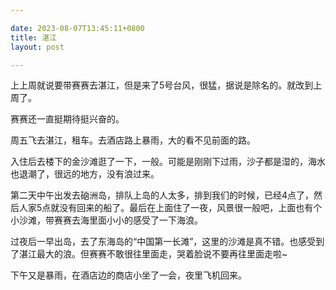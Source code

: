 ```yaml
---

date: 2023-08-07T13:45:11+0800
title: 湛江
layout: post

---
```


上上周就说要带赛赛去湛江，但是来了5号台风，很猛，据说是除名的。就改到上周了。

赛赛还一直挺期待挺兴奋的。

周五飞去湛江，租车。去酒店路上暴雨，大的看不见前面的路。

入住后去楼下的金沙滩逛了一下，一般。可能是刚刚下过雨，沙子都是湿的，海水也退潮了，很远的地方，没有浪过来。

第二天中午出发去硇洲岛，排队上岛的人太多，排到我们的时候，已经4点了，然后人家5点就没有回来的船了。最后在上面住了一夜，风景很一般吧，上面也有个小沙滩，带赛赛去海里面小小的感受了一下海浪。

过夜后一早出岛，去了东海岛的“中国第一长滩”，这里的沙滩是真不错。也感受到了湛江最大的浪。但赛赛不敢很往里面走，哭着脸说不要再往里面走啦~

下午又是暴雨，在酒店边的商店小坐了一会，夜里飞机回来。
